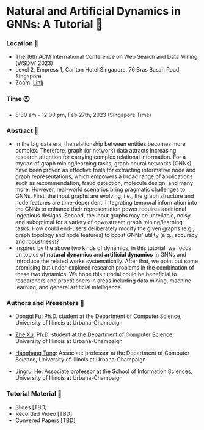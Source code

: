 # Natural and Artificial Dynamics in GNNs: A Tutorial :tada:

### Location :office:
* The 16th ACM International Conference on Web Search and Data Mining (WSDM' 2023)
* Level 2, Empress 1, Carlton Hotel Singapore, 76 Bras Basah Road, Singapore
* Zoom: [Link](https://zoom.us/j/93670940327?pwd=aVArWW9XNVZWNmpwYUdXUS9uV3AvZz09)

### Time :clock10:
* 8:30 am - 12:00 pm, Feb 27th, 2023 (Singapore Time)

### Abstract :book:
* In the big data era, the relationship between entities becomes more complex. Therefore, graph (or network) data attracts increasing research attention for carrying complex relational information. For a myriad of graph mining/learning tasks, graph neural networks (GNNs) have been proven as effective tools for extracting informative node and graph representations, which empowers a broad range of applications such as recommendation, fraud detection, molecule design, and many more. However, real-world scenarios bring pragmatic challenges to GNNs. First, the input graphs are evolving, i.e., the graph structure and node features are time-dependent. Integrating temporal information into the GNNs to enhance their representation power requires additional ingenious designs. Second, the input graphs may be unreliable, noisy, and suboptimal for a variety of downstream graph mining/learning tasks. How could end-users deliberately modify the given graphs (e.g., graph topology and node features) to boost GNNs' utility (e.g., accuracy and robustness)?
* Inspired by the above two kinds of dynamics, in this tutorial, we focus on topics of **natural dynamics** and **artificial dynamics** in GNNs and introduce the related works systematically. After that, we point out some promising but under-explored research problems in the combination of these two dynamics. We hope this tutorial could be beneficial to researchers and practitioners in areas including data mining, machine learning, and general artificial intelligence.

### Authors and Presenters :microphone:
* [Dongqi Fu](https://dongqifu.github.io/): Ph.D. student at the Department of Computer Science, University of Illinois at Urbana-Champaign

* [Zhe Xu](https://pricexu.github.io/): Ph.D. student at the Department of Computer Science, University of Illinois at Urbana-Champaign

* [Hanghang Tong](http://tonghanghang.org/): Associate professor at the Department of Computer Science, University of Illinois at Urbana-Champaign

* [Jingrui He](https://www.hejingrui.org/): Associate professor at the School of Information Sciences, University of Illinois at Urbana-Champaign

### Tutorial Material :floppy_disk:
* Slides [TBD]
* Recorded Video [TBD]
* Convered Papers [TBD]
